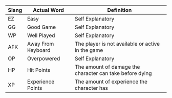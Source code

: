 Slang | Actual Word | Definition
------|-------------|-----------
EZ | Easy | Self Explanatory
GG | Good Game | Self Explanatory
WP | Well Played | Self Explanatory
AFK | Away From Keyboard | The player is not available or active in the game 
OP | Overpowered | Self Explanatory
HP | Hit Points | The amount of damage the character can take before dying
XP | Experience Points | The amount of experience the character has

